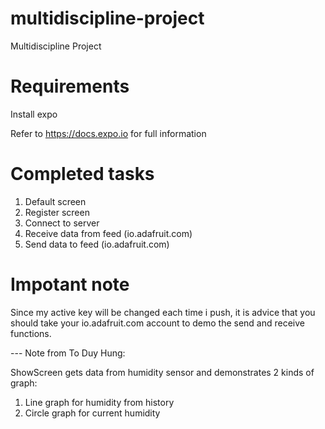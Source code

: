 # multidiscipline-project

Multidiscipline Project

# Requirements

Install expo

Refer to https://docs.expo.io for full information

# Completed tasks

1. Default screen
2. Register screen
3. Connect to server
4. Receive data from feed (io.adafruit.com)
5. Send data to feed (io.adafruit.com)

# Impotant note

Since my active key will be changed each time i push, it is advice that you should take your io.adafruit.com account to demo the send and receive functions.

--- Note from To Duy Hung:

ShowScreen gets data from humidity sensor and demonstrates 2 kinds of graph:
1. Line graph for humidity from history
2. Circle graph for current humidity  